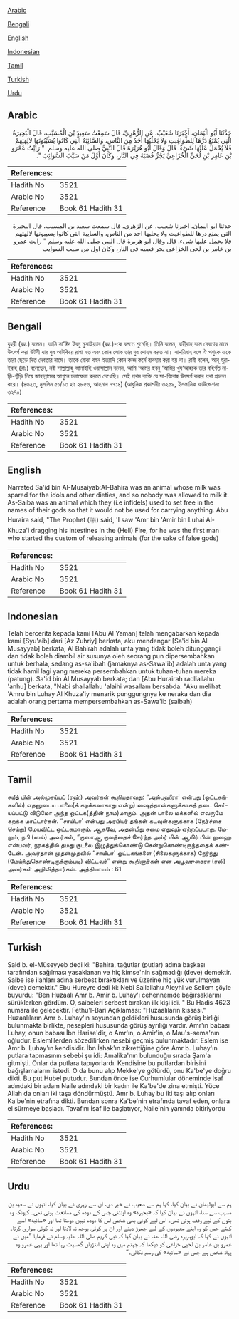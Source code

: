 [Arabic](#arabic)

[Bengali](#bengali)

[English](#english)

[Indonesian](#indonesian)

[Tamil](#tamil)

[Turkish](#turkish)

[Urdu](#urdu)

## Arabic


<div dir="rtl" lang="ar" style={{fontSize:'larger',backgroundColor:'#f8f9fa',padding:20}}>
حَدَّثَنَا أَبُو الْيَمَانِ، أَخْبَرَنَا شُعَيْبٌ، عَنِ الزُّهْرِيِّ، قَالَ سَمِعْتُ سَعِيدَ بْنَ الْمُسَيَّبِ، قَالَ الْبَحِيرَةُ الَّتِي يُمْنَعُ دَرُّهَا لِلطَّوَاغِيتِ وَلاَ يَحْلُبُهَا أَحَدٌ مِنَ النَّاسِ، وَالسَّائِبَةُ الَّتِي كَانُوا يُسَيِّبُونَهَا لآلِهَتِهِمْ فَلاَ يُحْمَلُ عَلَيْهَا شَىْءٌ‏.‏ قَالَ وَقَالَ أَبُو هُرَيْرَةَ قَالَ النَّبِيُّ صلى الله عليه وسلم ‏ "‏ رَأَيْتُ عَمْرَو بْنَ عَامِرِ بْنِ لُحَىٍّ الْخُزَاعِيَّ يَجُرُّ قُصْبَهُ فِي النَّارِ، وَكَانَ أَوَّلَ مَنْ سَيَّبَ السَّوَائِبَ ‏"‏‏.‏
</div>
<div style={{backgroundColor:'#f8f9fa',padding:20, marginBottom: 10}}><table> <thead> <tr> <th>References:</th> <th></th> </tr> </thead> <tbody><tr><td>Hadith No</td><td>3521</td></tr><tr><td>Arabic No</td><td>3521</td></tr><tr><td>Reference</td><td>Book 61 Hadith 31</td></tr></tbody></table></div>


<div dir="rtl" lang="ar" style={{fontSize:'larger',backgroundColor:'#f8f9fa',padding:20}}>
حدثنا ابو اليمان، اخبرنا شعيب، عن الزهري، قال سمعت سعيد بن المسيب، قال البحيرة التي يمنع درها للطواغيت ولا يحلبها احد من الناس، والسايبة التي كانوا يسيبونها لالهتهم فلا يحمل عليها شىء. قال وقال ابو هريرة قال النبي صلى الله عليه وسلم " رايت عمرو بن عامر بن لحى الخزاعي يجر قصبه في النار، وكان اول من سيب السوايب
</div>
<div style={{backgroundColor:'#f8f9fa',padding:20, marginBottom: 10}}><table> <thead> <tr> <th>References:</th> <th></th> </tr> </thead> <tbody><tr><td>Hadith No</td><td>3521</td></tr><tr><td>Arabic No</td><td>3521</td></tr><tr><td>Reference</td><td>Book 61 Hadith 31</td></tr></tbody></table></div>

## Bengali


<div dir="ltr" lang="bn" style={{fontSize:'larger',backgroundColor:'#f8f9fa',padding:20}}>
যুহরী (রহ.) বলেন। আমি সা‘ঈদ ইবনু মুসাইয়্যাব (রহ.)-কে বলতে শুনেছি। তিনি বলেন, বাহীরাহ বলে দেবতার নামে উৎসর্গ করা উটনী যার দুধ আটকিয়ে রাখা হত এবং কোন লোক তার দুধ দোহন করত না। সা-য়িবাহ বলে ঐ পশুকে যাকে তারা ছেড়ে দিত দেবতার নামে। তাকে বোঝা বহন ইত্যাদি কোন কাজ কর্মে ব্যবহার করা হয় না। রাবী বলেন, আবূ হুরাইরাহ্ (রাঃ) বলেছেন, নবী সাল্লাল্লাহু আলাইহি ওয়াসাল্লাম বলেন, আমি ‘আমর ইবনু ‘আমির খুয‘আহকে তার বহির্গত নাড়ি-ভুঁড়ি নিয়ে জাহান্নামের আগুনে চলাফেলা করতে দেখেছি। সেই প্রথম ব্যক্তি যে সা-য়্যিবাহ উৎসর্গ করার প্রথা প্রচলন করে। (৪৬২৩, মুসলিম ৫১/১৩ হাঃ ২৮৫৬, আহমাদ ৭৭১৪) (আধুনিক প্রকাশনীঃ ৩২৫৯, ইসলামিক ফাউন্ডেশনঃ ৩২৭০)
</div>
<div style={{backgroundColor:'#f8f9fa',padding:20, marginBottom: 10}}><table> <thead> <tr> <th>References:</th> <th></th> </tr> </thead> <tbody><tr><td>Hadith No</td><td>3521</td></tr><tr><td>Arabic No</td><td>3521</td></tr><tr><td>Reference</td><td>Book 61 Hadith 31</td></tr></tbody></table></div>

## English


<div dir="ltr" lang="en" style={{fontSize:'larger',backgroundColor:'#f8f9fa',padding:20}}>
Narrated Sa'id bin Al-Musaiyab:Al-Bahira was an animal whose milk was spared for the idols and other dieties, and so nobody was allowed to milk it. As-Saiba was an animal which they (i.e infidels) used to set free in the names of their gods so that it would not be used for carrying anything. Abu Huraira said, "The Prophet (ﷺ) said, 'I saw 'Amr bin 'Amir bin Luhai Al-Khuza'i dragging his intestines in the (Hell) Fire, for he was the first man who started the custom of releasing animals (for the sake of false gods)
</div>
<div style={{backgroundColor:'#f8f9fa',padding:20, marginBottom: 10}}><table> <thead> <tr> <th>References:</th> <th></th> </tr> </thead> <tbody><tr><td>Hadith No</td><td>3521</td></tr><tr><td>Arabic No</td><td>3521</td></tr><tr><td>Reference</td><td>Book 61 Hadith 31</td></tr></tbody></table></div>

## Indonesian


<div dir="ltr" lang="id" style={{fontSize:'larger',backgroundColor:'#f8f9fa',padding:20}}>
Telah bercerita kepada kami [Abu Al Yaman] telah mengabarkan kepada kami [Syu'aib] dari [Az Zuhriy] berkata, aku mendengar [Sa'id bin Al Musayyab] berkata; Al Bahirah adalah unta yang tidak boleh ditunggangi dan tidak boleh diambil air susunya oleh seorang pun dipersembahkan untuk berhala, sedang as-sa'ibah (jamaknya as-Sawa'ib) adalah unta yang tidak hamil lagi yang mereka persembahkan untuk tuhan-tuhan mereka (patung). Sa'id bin Al Musayyab berkata; dan [Abu Hurairah radliallahu 'anhu] berkata, "Nabi shallallahu 'alaihi wasallam bersabda: "Aku melihat 'Amru bin Luhay Al Khuza'iy menarik punggungnya ke neraka dan dia adalah orang pertama mempersembahkan as-Sawa'ib (saibah)
</div>
<div style={{backgroundColor:'#f8f9fa',padding:20, marginBottom: 10}}><table> <thead> <tr> <th>References:</th> <th></th> </tr> </thead> <tbody><tr><td>Hadith No</td><td>3521</td></tr><tr><td>Arabic No</td><td>3521</td></tr><tr><td>Reference</td><td>Book 61 Hadith 31</td></tr></tbody></table></div>

## Tamil


<div dir="ltr" lang="ta" style={{fontSize:'larger',backgroundColor:'#f8f9fa',padding:20}}>
சயீத் பின் அல்முசய்யப் (ரஹ்) அவர்கள் கூறியதாவது: “அல்பஹீரா' என்பது (ஒட்டகங்களில்) எதனுடைய பாலை(க் கறக்கலாகாது என்று) ஷைத்தான்களுக்காகத் தடை செய்யப்பட்டு விடுமோ அந்த ஒட்டக(த்தின் நாம)மாகும். அதன் பாலை மக்களில் எவருமே கறக்க மாட்டார்கள். “சாயிபா' என்பது அரபியர் தங்கள் கடவுள்களுக்காக (நேர்ச்சை செய்து) மேயவிட்ட ஒட்டகமாகும். ஆகவே, அதன்மீது சுமை எதுவும் ஏற்றப்படாது. மேலும், நபி (ஸல்) அவர்கள், “குஸாஆ குலத்தைச் சேர்ந்த அம்ர் பின் ஆமிர் பின் லுஹை என்பவர், நரகத்தில் தமது குடலை இழுத்துக்கொண்டு சென்றுகொண்டிருந்ததைக் கண்டேன். அவர்தான் முதன்முதலில் “சாயிபா' ஒட்டகங்களை (சிலைகளுக்காக) நேர்ந்து (மேய்ந்துகொண்டிருக்கும்படி) விட்டவர்” என்று கூறினார்கள் என அபூஹுரைரா (ரலி) அவர்கள் அறிவித்தார்கள். அத்தியாயம் : 61
</div>
<div style={{backgroundColor:'#f8f9fa',padding:20, marginBottom: 10}}><table> <thead> <tr> <th>References:</th> <th></th> </tr> </thead> <tbody><tr><td>Hadith No</td><td>3521</td></tr><tr><td>Arabic No</td><td>3521</td></tr><tr><td>Reference</td><td>Book 61 Hadith 31</td></tr></tbody></table></div>

## Turkish


<div dir="ltr" lang="tr" style={{fontSize:'larger',backgroundColor:'#f8f9fa',padding:20}}>
Said b. el-Müseyyeb dedi ki: "Bahira, tağutlar (putlar) adına başkası tarafından sağılması yasaklanan ve hiç kimse'nin sağmadığı (deve) demektir. Saibe ise ilahları adına serbest bıraktıkları ve üzerine hiç yük vurulmayan (deve) demektir." Ebu Hureyre dedi ki: Nebi Sallallahu Aleyhi ve Sellem şöyle buyurdu: "Ben Huzaalı Amr b. Amir b. Luhay'ı cehennemde bağırsaklarını sürüklerken gördüm. O, saibeleri serbest bırakan ilk kişi idi. " Bu Hadis 4623 numara ile gelecektir. Fethu'l-Bari Açıklaması: "Huzaalıların kıssası." Huzaalıların Amr b. Luhay'ın soyundan geldikleri hususunda görüş birliği bulunmakta birlikte, nesepleri hususunda görüş ayrılığı vardır. Amr'ın babası Luhay, onun babası İbn Harise'dir, o Amr'ın, o Amir'in, o Mau's-sema'nın oğludur. Eslemlilerden sözedilirken nesebi geçmiş bulunmaktadır. Eslem ise Amr b. Luhay'ın kendisidir. İbn İshak'ın zikrettiğine göre Amr b. Luhay'ın putlara tapmasının sebebi şu idi: Amalika'nın bulunduğu sırada Şam'a gitmişti. Onlar da putlara tapıyorlardı. Kendisine bu putlardan birisini bağışlamalarını istedi. O da bunu alıp Mekke'ye götürdü, onu Ka'be'ye doğru dikti. Bu put Hubel putudur. Bundan önce ise Curhumlular döneminde İsaf adındaki bir adam Naile adındaki bir kadın ile Ka'be'de zina etmişti. Yüce Allah da onları iki taşa döndürmüştü. Amr b. Luhay bu iki taşı alıp onları Ka'be'nin etrafına dikti. Bundan sonra Ka'be'nin etrafında tavaf eden, onlara el sürmeye başladı. Tavafını İsaf ile başlatıyor, Naile'nin yanında bitiriyordu
</div>
<div style={{backgroundColor:'#f8f9fa',padding:20, marginBottom: 10}}><table> <thead> <tr> <th>References:</th> <th></th> </tr> </thead> <tbody><tr><td>Hadith No</td><td>3521</td></tr><tr><td>Arabic No</td><td>3521</td></tr><tr><td>Reference</td><td>Book 61 Hadith 31</td></tr></tbody></table></div>

## Urdu


<div dir="rtl" lang="ur" style={{fontSize:'larger',backgroundColor:'#f8f9fa',padding:20}}>
ہم سے ابولیمان نے بیان کیا، کہا ہم سے شعیب نے خبر دی، ان سے زہری نے بیان کیا، انہوں نے سعید بن مسیب سے سنا، انہوں نے بیان کیا کہ «بحيرة» وہ اونٹنی جس کے دودھ کی ممانعت ہوتی تھی۔ کیونکہ وہ بتوں کے لیے وقف ہوتی تھی۔ اس لیے کوئی بھی شخص اس کا دودھ نہیں دوھتا تھا اور «سائبة» اسے کہتے جس کو وہ اپنے معبودوں کے لیے چھوڑ دیتے اور ان پر کوئی بوجھ نہ لادتا اور نہ کوئی سواری کرتا۔ انہوں نے کہا کہ ابوہریرہ رضی اللہ عنہ نے بیان کیا کہ نبی کریم صلی اللہ علیہ وسلم نے فرمایا ”میں نے عمرو بن عامر بن لحیی خزاعی کو دیکھا کہ جہنم میں وہ اپنی انتڑیاں گھسیٹ رہا تھا اور یہی عمرو وہ پہلا شخص ہے جس نے «سائبة» کی رسم نکالی۔“
</div>
<div style={{backgroundColor:'#f8f9fa',padding:20, marginBottom: 10}}><table> <thead> <tr> <th>References:</th> <th></th> </tr> </thead> <tbody><tr><td>Hadith No</td><td>3521</td></tr><tr><td>Arabic No</td><td>3521</td></tr><tr><td>Reference</td><td>Book 61 Hadith 31</td></tr></tbody></table></div>